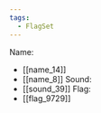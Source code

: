 ```yaml
---
tags:
  - FlagSet
---
```

Name:
- [[name_14]]
- [[name_8]]
Sound:
- [[sound_39]]
Flag:
- [[flag_9729]]
